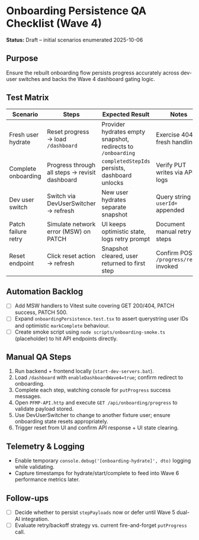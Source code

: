 # Onboarding Persistence QA Checklist (Wave 4)

**Status:** Draft – initial scenarios enumerated 2025-10-06

## Purpose
Ensure the rebuilt onboarding flow persists progress accurately across dev-user switches and backs the Wave 4 dashboard gating logic.

## Test Matrix
| Scenario | Steps | Expected Result | Notes |
|----------|-------|-----------------|-------|
| Fresh user hydrate | Reset progress → load `/dashboard` | Provider hydrates empty snapshot, redirects to `/onboarding` | Exercise 404 → fresh handling |
| Complete onboarding | Progress through all steps → revisit dashboard | `completedStepIds` persists, dashboard unlocks | Verify PUT writes via API logs |
| Dev user switch | Switch via DevUserSwitcher → refresh | New user hydrates separate snapshot | Query string `?userId=` appended |
| Patch failure retry | Simulate network error (MSW) on PATCH | UI keeps optimistic state, logs retry prompt | Document manual retry steps |
| Reset endpoint | Click reset action → refresh | Snapshot cleared, user returned to first step | Confirm POST `/progress/reset` invoked |

## Automation Backlog
- [ ] Add MSW handlers to Vitest suite covering GET 200/404, PATCH success, PATCH 500.
- [ ] Expand `onboardingPersistence.test.tsx` to assert querystring user IDs and optimistic `markComplete` behaviour.
- [ ] Create smoke script using `node scripts/onboarding-smoke.ts` (placeholder) to hit API endpoints directly.

## Manual QA Steps
1. Run backend + frontend locally (`start-dev-servers.bat`).
2. Load `/dashboard` with `enableDashboardWave4=true`; confirm redirect to onboarding.
3. Complete each step, watching console for `putProgress` success messages.
4. Open `PFMP-API.http` and execute `GET /api/onboarding/progress` to validate payload stored.
5. Use DevUserSwitcher to change to another fixture user; ensure onboarding state resets appropriately.
6. Trigger reset from UI and confirm API response + UI state clearing.

## Telemetry & Logging
- Enable temporary `console.debug('[onboarding-hydrate]', dto)` logging while validating.
- Capture timestamps for hydrate/start/complete to feed into Wave 6 performance metrics later.

## Follow-ups
- [ ] Decide whether to persist `stepPayloads` now or defer until Wave 5 dual-AI integration.
- [ ] Evaluate retry/backoff strategy vs. current fire-and-forget `putProgress` call.
